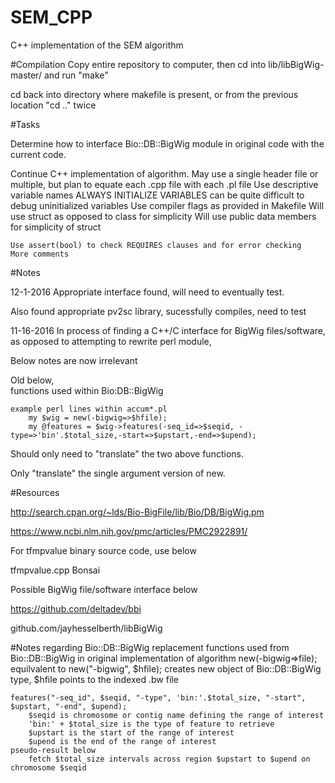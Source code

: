 # SEM_CPP
C++ implementation of the SEM algorithm

#Compilation
Copy entire repository to computer, then cd into lib/libBigWig-master/ and run "make"

cd back into directory where makefile is present, or from the previous location "cd .." twice

#Tasks

Determine how to interface Bio::DB::BigWig module in original code with the current code.

Continue C++ implementation of algorithm.
	May use a single header file or multiple, but plan to equate
	each .cpp file with each .pl file
	Use descriptive variable names
	ALWAYS INITIALIZE VARIABLES
		can be quite difficult to debug uninitialized variables
	Use compiler flags as provided in Makefile
	Will use struct as opposed to class for simplicity
	Will use public data members for simplicity of struct

	Use assert(bool) to check REQUIRES clauses and for error checking
	More comments
	
#Notes

12-1-2016
Appropriate interface found, will need to eventually test.

Also found appropriate pv2sc library, sucessfully compiles, need to test

11-16-2016
In process of finding a C++/C interface for BigWig files/software, as opposed to attempting to rewrite perl module,

Below notes are now irrelevant

Old below,	
functions used within Bio:DB::BigWig

	example perl lines within accum*.pl
		my $wig = new(-bigwig=>$hfile);
		my @features = $wig->features(-seq_id=>$seqid, -type=>'bin'.$total_size,-start=>$upstart,-end=>$upend);

Should only need to "translate" the two above functions.

Only "translate" the single argument version of new.
	
#Resources

http://search.cpan.org/~lds/Bio-BigFile/lib/Bio/DB/BigWig.pm

https://www.ncbi.nlm.nih.gov/pmc/articles/PMC2922891/

For tfmpvalue binary source code, use below

tfmpvalue.cpp Bonsai

Possible BigWig file/software interface below

https://github.com/deltadev/bbi

github.com/jayhesselberth/libBigWig

#Notes regarding Bio::DB::BigWig replacement
functions used from Bio::DB::BigWig in original implementation of algorithm
	new(-bigwig=>file); equilvalent to new("-bigwig", $hfile);
		creates new object of Bio::DB::BigWig type, $hfile points to the indexed .bw file

	features("-seq_id", $seqid, "-type", 'bin:'.$total_size, "-start", $upstart, "-end", $upend);
		$seqid is chromosome or contig name defining the range of interest
		'bin:' + $total_size is the type of feature to retrieve
		$upstart is the start of the range of interest
		$upend is the end of the range of interest
	pseudo-result below
		fetch $total_size intervals across region $upstart to $upend on chromosome $seqid
